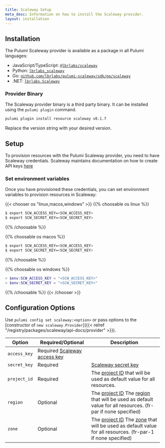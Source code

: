 ```yaml
---
title: Scaleway Setup
meta_desc: Information on how to install the Scaleway provider.
layout: installation
---
```


## Installation

The Pulumi Scaleway provider is available as a package in all Pulumi languages:

* JavaScript/TypeScript: [`@lbrlabs/scaleway`](https://www.npmjs.com/package/@lbrlabs/scaleway)
* Python: [`lbrlabs_scaleway`](https://pypi.org/project/lbrlabs-scaleway/)
* Go: [`github.com/lbrlabs/pulumi-scaleway/sdk/go/scaleway`](https://pkg.go.dev/github.com/lbrlabs/pulumi-scaleway/sdk)
* .NET: [`lbrlabs.Scaleway`](https://www.nuget.org/packages/lbrlabs.Scaleway)

### Provider Binary

The Scaleway provider binary is a third party binary. It can be installed using the `pulumi plugin` command.

```bash
pulumi plugin install resource scaleway v0.1.7
```

Replace the version string with your desired version.

## Setup

To provision resources with the Pulumi Scaleway provider, you need to have Scaleway credentials. Scaleway maintains documentation on how to create API keys [here](https://www.scaleway.com/en/docs/console/my-project/how-to/generate-api-key/)

### Set environment variables

Once you have provisioned these credentials, you can set environment variables to provision resources in Scaleway:

{{< chooser os "linux,macos,windows" >}}
{{% choosable os linux %}}

```bash
$ export SCW_ACCESS_KEY=<SCW_ACCESS_KEY>
$ export SCW_SECRET_KEY=<SCW_SECRET_KEY>
```

{{% /choosable %}}

{{% choosable os macos %}}

```bash
$ export SCW_ACCESS_KEY=<SCW_ACCESS_KEY>
$ export SCW_SECRET_KEY=<SCW_SECRET_KEY>
```

{{% /choosable %}}

{{% choosable os windows %}}

```powershell
> $env:SCW_ACCESS_KEY = "<SCW_ACCESS_KEY>"
> $env:SCW_SECRET_KEY = "<SCW_SECRET_KEY>"
```

{{% /choosable %}}
{{< /chooser >}}

## Configuration Options

Use `pulumi config set scaleway:<option>` or pass options to the [constructor of `new scaleway.Provider`]({{< relref "/registry/packages/scaleway/api-docs/provider" >}}).

| Option | Required/Optional | Description |
|-----|------|----|
| `access_key`| Required [Scaleway access key](https://console.scaleway.com/project/credentials) |
| `secret_key`| Required | [Scaleway secret key](https://console.scaleway.com/project/credentials) |
| `project_id` | Required | The [project ID](https://console.scaleway.com/project/settings) that will be used as default value for all resources. |
| `region` | Optional | The [project ID](https://console.scaleway.com/project/settings) The [region](https://registry.terraform.io/providers/scaleway/scaleway/latest/guides/regions_and_zones#regions) that will be used as default value for all resources. (fr-par if none specified) |
| `zone` | Optional | The [project ID](https://console.scaleway.com/project/settings) The [zone](https://registry.terraform.io/providers/scaleway/scaleway/latest/guides/regions_and_zones#zones) that will be used as default value for all resources. (fr-par-1 if none specified)
